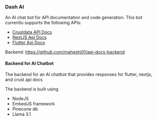 ### Dash AI

An AI chat bot for API documentation and code generation. This bot currentlu supports the following APIs:

- [Crustdata API Docs](https://crustdata.notion.site/Crustdata-Discovery-And-Enrichment-API-c66d5236e8ea40df8af114f6d447ab48)
- [NextJS Api Docs](https://nextjs.org/docs)
- [Flutter Api Docs](https://docs.flutter.dev/)

Backend: https://github.com/maheshj01/api-docs-backend

#### Backend for AI Chatbot
The backend for an AI chatbot that provides responses for flutter, nextjs, and crust api docs

The backend is built using
- NodeJS
- EmbedJS framework
- Pinecone db
- Llama 3.1 

